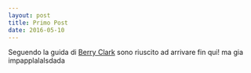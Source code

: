 ```yaml
---
layout: post
title: Primo Post
date: 2016-05-10
---
```


Seguendo la guida di [Berry Clark](https://github.com/barryclark/jekyll-now) sono riuscito ad arrivare fin qui!
ma gia impapplalalsdada 
